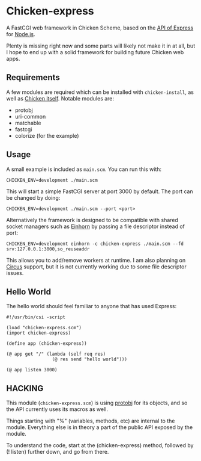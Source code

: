 # Chicken-express

A FastCGI web framework in Chicken Scheme, based on the [API of Express](http://expressjs.com/api.html) for [Node.js](http://nodejs.org).

Plenty is missing right now and some parts will likely not make it in at all, but I hope to end up with a solid framework for building future Chicken web apps.

## Requirements

A few modules are required which can be installed with `chicken-install`, as well as [Chicken itself](http://www.call-cc.org). Notable modules are:

- protobj
- uri-common
- matchable
- fastcgi
- colorize (for the example)

## Usage

A small example is included as `main.scm`. You can run this with:

    CHICKEN_ENV=development ./main.scm

This will start a simple FastCGI server at port 3000 by default. The port can be changed by doing:

    CHICKEN_ENV=development ./main.scm --port <port>

Alternatively the framework is designed to be compatible with shared socket managers such as [Einhorn](https://github.com/stripe/einhorn) by passing a file descriptor instead of port:

    CHICKEN_ENV=development einhorn -c chicken-express ./main.scm --fd srv:127.0.0.1:3000,so_reuseaddr

This allows you to add/remove workers at runtime. I am also planning on [Circus](http://circus.readthedocs.org) support, but it is not currently working due to some file descriptor issues.

## Hello World

The hello world should feel familiar to anyone that has used Express:

    #!/usr/bin/csi -script

    (load "chicken-express.scm")
    (import chicken-express)

    (define app (chicken-express))

    (@ app get "/" (lambda (self req res)
                     (@ res send "hello world")))

    (@ app listen 3000)


## HACKING

This module (`chicken-express.scm`) is using [protobj](http://wiki.call-cc.org/eggref/4/protobj) for its objects, and so the API currently uses its macros as well.

Things starting with "%" (variables, methods, etc) are internal to the module. Everything else is in theory a part of the public API exposed by the module.

To understand the code, start at the (chicken-express) method, followed by (! <app> listen) further down, and go from there.
